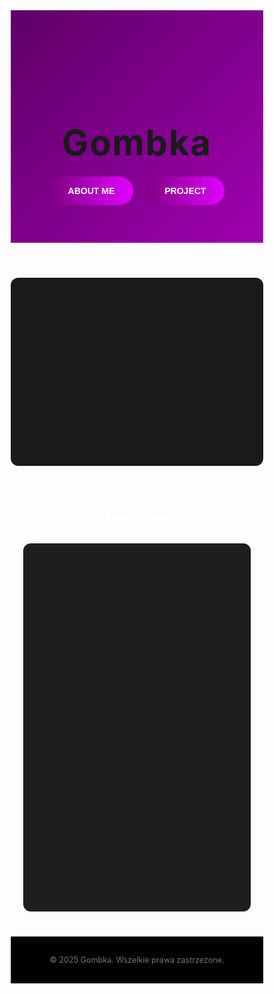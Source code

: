 <!DOCTYPE html>
<html lang="pl">
<head>
  <meta charset="UTF-8" />
  <meta name="viewport" content="width=device-width, initial-scale=1.0" />
  <title>Gombka – Portfolio</title>
  <style>
    * {
      box-sizing: border-box;
      margin: 0;
      padding: 0;
    }

    body {
      font-family: 'Segoe UI', sans-serif;
      background-color: #0d0d0d;
      color: #ffffff;
    }

    header {
      background: linear-gradient(135deg, #5e0066, #a000b0);
      padding: 100px 20px 60px;
      text-align: center;
    }

    header h1 {
      font-size: 4em;
      margin-bottom: 20px;
      font-weight: bold;
      letter-spacing: 2px;
    }

    nav {
      display: flex;
      justify-content: center;
      gap: 20px;
      flex-wrap: wrap;
    }

    .nav-btn {
      background: linear-gradient(to right, #800080, #e100ff);
      border: none;
      border-radius: 30px;
      padding: 15px 30px;
      font-size: 1em;
      font-weight: bold;
      color: #fff;
      cursor: pointer;
      transition: transform 0.2s, box-shadow 0.3s;
    }

    .nav-btn:hover {
      transform: translateY(-3px);
      box-shadow: 0 5px 20px rgba(255, 0, 255, 0.4);
    }

    section {
      max-width: 900px;
      margin: auto;
      padding: 40px 20px;
    }

    .hover-reveal {
      position: relative;
      background-color: #1a1a1a;
      padding: 30px;
      border-radius: 12px;
      overflow: hidden;
      transition: background 0.3s;
      cursor: pointer;
    }

    .hover-reveal .content {
      opacity: 0;
      transition: opacity 0.4s ease;
    }

    .hover-reveal:hover .content {
      opacity: 1;
    }

    .project {
      background: #1e1e1e;
      padding: 25px;
      border-radius: 12px;
      margin-top: 30px;
      box-shadow: 0 0 10px rgba(0, 255, 255, 0.1);
      transition: background 0.3s;
    }

    .project .project-content {
      opacity: 0;
      transition: opacity 0.4s ease;
    }

    .project:hover .project-content {
      opacity: 1;
    }

    iframe {
      width: 100%;
      height: 400px;
      border: none;
      border-radius: 10px;
      margin-top: 15px;
    }

    footer {
      text-align: center;
      padding: 30px;
      background: #000;
      color: #777;
      font-size: 0.9em;
    }

    h2, h3 {
      color: #fff;
      margin-bottom: 15px;
    }

    p {
      color: #ccc;
      line-height: 1.6;
    }
  </style>
</head>
<body>

<header>
  <h1>Gombka</h1>
  <nav>
    <button class="nav-btn" onclick="document.getElementById('o-mnie').scrollIntoView({behavior:'smooth'})">ABOUT ME</button>
    <button class="nav-btn" onclick="document.getElementById('prace').scrollIntoView({behavior:'smooth'})">PROJECT</button>
  </nav>
</header>

<section id="o-mnie" class="hover-reveal">
  <div class="content">
    <h2>O mnie</h2>
    <p>
      Cześć! Nazywam się Gombka. Interesuję się programowaniem, tworzeniem GUI oraz
      eksperymentowaniem z różnymi technologiami. Lubię uczyć się nowych rzeczy i
      realizować kreatywne projekty. Skupiam się na praktycznym podejściu do nauki –
      budując, testując i publikując swoje pomysły.
    </p>
  </div>
</section>

<section id="prace">
  <h2 style="text-align:center; margin-bottom: 20px;">Moje prace:</h2>

  <div class="project">
    <div class="project-content">
      <h3>🎮 Projekt: Rzucanie pod GUI</h3>
      <p>Podpiąłem rzucanie pod GUI – efekt możesz zobaczyć na poniższym wideo:</p>
      <iframe src="https://www.youtube.com/embed/j-_v_xRv4Y4" allowfullscreen></iframe>
    </div>
  </div>
</section>

<footer>
  &copy; 2025 Gombka. Wszelkie prawa zastrzeżone.
</footer>

</body>
</html>
